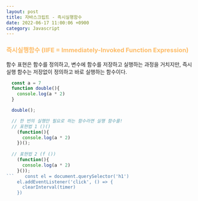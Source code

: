 ```yaml
---
layout: post
title: 자바스크립트 - 즉시실행함수
date: 2022-06-17 11:00:06 +0900
category: Javascript
---
```

### <span style="color:#febc68;font-weight:bold">즉시실행함수 (IIFE = Immediately-Invoked Function Expression)</span>  
함수 표현은 함수를 정의하고, 변수에 함수를 저장하고 실행하는 과정을 거치지만, 즉시 실행 함수는 저장없이 정의하고 바로 실행하는 함수이다.
```javascript
  const a = 7
  function double(){
    console.log(a * 2)
  }

  double();

  // 한 번의 실행만 필요로 하는 함수라면 실행 함수를!
  // 표현법 1 ()()
    (function(){
      console.log(a * 2)
    })();
    
  // 표현법 2 (f ())
    (function(){
      console.log(a * 2)
    }());
```    const el = document.querySelector('h1')
    el.addEventListener('click', () => {
      clearInterval(timer)
    })
```
